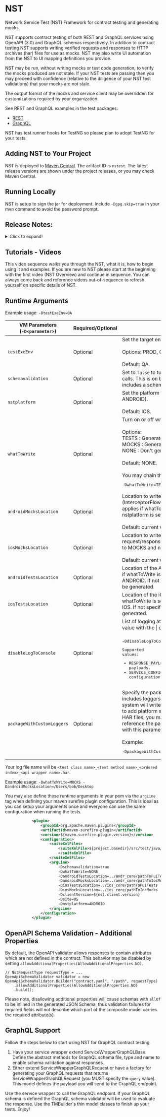# NST
Network Service Test (NST) Framework for contract testing and generating mocks.

NST supports contract testing of both REST and GraphQL services using OpenAPI (3.0) and GraphQL schemas respectively. In addition to contract testing NST supports writing verified requests and responses to HTTP archives (har) files for use as mocks. NST may also write UI automation from the NST to UI mapping definitions you provide.

NST may be run, without writing mocks or test code generation, to verify the mocks produced are not stale. If your NST tests are passing then you may proceed with confidence (relative to the diligence of your NST test validations) that your mocks are not stale.

The output format of the mocks and service client may be overridden for customizations required by your organization.

See REST and GraphQL examples in the test packages:  

* [REST](../NSTTutorials/src/test/java/com/nst/tutorials/rest)
* [GraphQL](../NSTTutorials/src/test/java/com/nst/tutorials/graphql)

NST has test runner hooks for TestNG so please plan to adopt TestNG for your tests.

## Adding NST to Your Project
NST is deployed to [Maven Central](https://search.maven.org/search?q=a:nstest). The artifact ID is `nstest`. The latest release versions are shown under the project releases, or you may check Maven Central.

## Running Locally
NST is setup to sign the jar for deployment. Include `-Dgpg.skip=true` in your mvn command to avoid the password prompt.

## Release Notes:

<details>
  <summary>Click to expand!</summary>

| Version  | Notes  |
|---|---|
| 5.0.0 | Open source release. |

</details>

## Tutorials - Videos

This video sequence walks you through the NST, what it is, how to begin using it and examples. If you are new to NST please start at the beginning with the first video (NST Overview) and continue in sequence. You can always come back and reference videos out-of-sequence to refresh yourself on specific details of NST.

## Runtime Arguments
Example usage: `-DtestExeEnv=QA`

| VM Parameters<br/>(`-D<parameter>`) | Required/Optional | Description |
|----|----|----|
| `testExeEnv` | Optional | Set the target environment.<br/><br/>Options: PROD, QA, FEATURE.<br/><br/>Default: QA. |
| `schemavalidation` | Optional | Set to `false` to turn off schema validation of service calls. This is on by default for any service wrapper that includes a schema file. |
| `nstplatform` | Optional | Set the platform to execute the calls as (IOS, ANDROID).<br/><br/>Default: IOS. |
| `whatToWrite` | Optional | Turn on or off writing of tests and mocks.<br/><br/>Options:<br/>TESTS : Generate UI test code<br/>MOCKS : Generate mocks<br/>NONE : Don't generate anything<br/><br/>Default: NONE.<br/><br/>You may chain the values using \| character. Example: <pre>-DwhatToWrite=TESTS\|MOCKS</pre> |
| `androidMocksLocation` | Optional | Location to write the Android mocks to (InterceptorFlowRule, JSON mock payloads). Only applies if whatToWrite is set to MOCKS and nstplatform is set to ANDROID.<br/><br/>Default: current working directory. |
| `iosMocksLocation` | Optional | Location to write the iOS log files to (HAR file mock request/response). Only applies if whatToWrite is set to MOCKS and nstplatform is set to IOS.<br/><br/>Default: current working directory. |
| `androidTestsLocation` | Optional | Location of the Android UI test classes. . Only applies if whatToWrite is set to TESTS and nstplatform is set to ANDROID. If not specified no Android UI test code will be generated. |
| `iosTestsLocation` | Optional | Location of the iOS UI test classes. Only applies if whatToWrite is set to TESTS and nstplatform is set to IOS. If not specified no iOS UI test code will be generated. |
| `disableLogToConsole` | Optional | List of logging attributes to disable. Separate each value with the \| character, EG: <pre><pre>-DdisableLogToConsole=RESPONSE_PAYLOAD\|SERVICE_CONFIG</pre>Supported values: <ul><li>RESPONSE_PAYLOAD: Disable logging of all response payloads.</li><li>SERVICE_CONFIG: Disable logging of service configuration.</li></ul> |
| `packageWithCustomLoggers` | Optional | Specify the package containing custom loggers. This includes loggers for writing mocks. By default, the system will write HTTP archive (HAR) files. If you wish to add platform specific logging of mocks, other than HAR files, you may implement FormatWriter.java and reference the package containing your implementation with this parameter.<br/><br/>Example: <pre>-DpackageWithCustomLoggers=com.ebay.custom.loggers</pre> |

Your log file name will be `<test class name>_<test method name>_<ordered index>_<api wrapper name>.har`.

Example usage: `-DwhatToWrite=MOCKS -DandroidMocksLocation=/Users/bob/Desktop`

You may also define these runtime arguments in your pom via the `argLine` tag when defining your maven surefire plugin configuration. This is ideal as you can setup your arguments once and everyone can use the same configuration when running the tests.

```xml
            <plugin>
                <groupId>org.apache.maven.plugins</groupId>
                <artifactId>maven-surefire-plugin</artifactId>
                <version>${maven.surefire.plugin.version}</version>
                <configuration>
                    <suiteXmlFiles>
                        <suiteXmlFile>${project.basedir}/src/test/java/com/ebay/testConfig.xml
                        </suiteXmlFile>
                    </suiteXmlFiles>
                    <argLine>
                        -Dschemavalidation=true
                        -DwhatToWrite=NONE
                        -DandroidTestsLocation=../andr_core/pathToFuiTests
                        -DandroidMocksLocation=../andr_core/pathToIosMocks
                        -DiosTestsLocation=../ios_core/pathToFuiTests
                        -DiosMocksLocation=../ios_core/pathToIosMocks
                        -DclientVersion=${nst.client.version}
                        -Dsite=US
                        -Dnstplatform=ANDROID
                    </argLine>
                </configuration>
            </plugin>
```

## OpenAPI Schema Validation - Additional Properties

By default, the OpenAPI validator allows responses to contain attributes which are not defined in the contract. This behavior may be disabled by setting
`allowAdditionalProperties(AllowAdditionalProperties.NO)`.

```
// NstRequestType requestType = ...
OpenApiSchemaValidator validator = new OpenApiSchemaValidator.Builder("contract.yaml", "/path", requestType)
    .allowAdditionalProperties(AllowAdditionalProperties.NO)
    .build();
```

Please note, disallowing additional properties will cause schemas with `allOf` to be inlined in the generated JSON Schema, thus validation failures for
required fields will not describe which part of the composite model carries the required attribute(s).

## GraphQL Support
Follow the steps below to start using NST for GraphQL contract testing.

1) Have your service wrapper extend ServiceWrapperGraphQLBase. Define the abstract methods for GraphQL schema file, type and name to enable schema validation against responses.
2) Either extend ServiceWrapperGraphQLRequest or have a factory for generating your GraphQL requests that returns ServiceWrapperGraphQLRequest (you MUST specify the `query` value). This model defines the payload you will send to the GraphQL endpoint.

Use the service wrapper to call the GraphQL endpoint. If your GraphQL schema is defined the GraphQL schema validator will be used to evaluate the response. Use the TMBuilder's thin model classes to finish up your tests. Enjoy!
